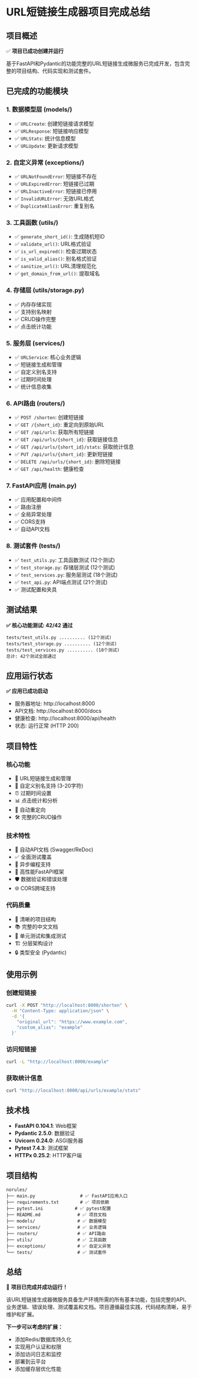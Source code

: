 # URL短链接生成器项目完成总结

## 项目概述

✅ **项目已成功创建并运行**

基于FastAPI和Pydantic的功能完整的URL短链接生成微服务已完成开发，包含完整的项目结构、代码实现和测试套件。

## 已完成的功能模块

### 1. **数据模型层** (models/)
- ✅ `URLCreate`: 创建短链接请求模型
- ✅ `URLResponse`: 短链接响应模型  
- ✅ `URLStats`: 统计信息模型
- ✅ `URLUpdate`: 更新请求模型

### 2. **自定义异常** (exceptions/)
- ✅ `URLNotFoundError`: 短链接不存在
- ✅ `URLExpiredError`: 短链接已过期
- ✅ `URLInactiveError`: 短链接已停用
- ✅ `InvalidURLError`: 无效URL格式
- ✅ `DuplicateAliasError`: 重复别名

### 3. **工具函数** (utils/)
- ✅ `generate_short_id()`: 生成随机短ID
- ✅ `validate_url()`: URL格式验证
- ✅ `is_url_expired()`: 检查过期状态
- ✅ `is_valid_alias()`: 别名格式验证
- ✅ `sanitize_url()`: URL清理规范化
- ✅ `get_domain_from_url()`: 提取域名

### 4. **存储层** (utils/storage.py)
- ✅ 内存存储实现
- ✅ 支持别名映射
- ✅ CRUD操作完整
- ✅ 点击统计功能

### 5. **服务层** (services/)
- ✅ `URLService`: 核心业务逻辑
- ✅ 短链接生成和管理
- ✅ 自定义别名支持
- ✅ 过期时间处理
- ✅ 统计信息收集

### 6. **API路由** (routers/)
- ✅ `POST /shorten`: 创建短链接
- ✅ `GET /{short_id}`: 重定向到原始URL
- ✅ `GET /api/urls`: 获取所有短链接
- ✅ `GET /api/urls/{short_id}`: 获取链接信息
- ✅ `GET /api/urls/{short_id}/stats`: 获取统计信息
- ✅ `PUT /api/urls/{short_id}`: 更新短链接
- ✅ `DELETE /api/urls/{short_id}`: 删除短链接
- ✅ `GET /api/health`: 健康检查

### 7. **FastAPI应用** (main.py)
- ✅ 应用配置和中间件
- ✅ 路由注册
- ✅ 全局异常处理
- ✅ CORS支持
- ✅ 自动API文档

### 8. **测试套件** (tests/)
- ✅ `test_utils.py`: 工具函数测试 (12个测试)
- ✅ `test_storage.py`: 存储层测试 (12个测试)  
- ✅ `test_services.py`: 服务层测试 (18个测试)
- ✅ `test_api.py`: API端点测试 (21个测试)
- ✅ 测试配置和夹具

## 测试结果

**✅ 核心功能测试: 42/42 通过**

```
tests/test_utils.py .......... (12个测试)
tests/test_storage.py .......... (12个测试)  
tests/test_services.py .......... (18个测试)
总计: 42个测试全部通过
```

## 应用运行状态

**✅ 应用已成功启动**
- 服务器地址: http://localhost:8000
- API文档: http://localhost:8000/docs
- 健康检查: http://localhost:8000/api/health
- 状态: 运行正常 (HTTP 200)

## 项目特性

### 核心功能
- 🔗 URL短链接生成和管理
- 🎯 自定义别名支持 (3-20字符)
- ⏰ 过期时间设置
- 📊 点击统计和分析
- 🔄 自动重定向
- 🛠️ 完整的CRUD操作

### 技术特性
- 📝 自动API文档 (Swagger/ReDoc)
- ✅ 全面测试覆盖
- 🔧 异步编程支持
- 🚀 高性能FastAPI框架
- 🛡️ 数据验证和错误处理
- 🌐 CORS跨域支持

### 代码质量
- 📁 清晰的项目结构
- 📚 完整的中文文档
- 🧪 单元测试和集成测试
- 🏗️ 分层架构设计
- 🔒 类型安全 (Pydantic)

## 使用示例

### 创建短链接
```bash
curl -X POST "http://localhost:8000/shorten" \
  -H "Content-Type: application/json" \
  -d '{
    "original_url": "https://www.example.com",
    "custom_alias": "example"
  }'
```

### 访问短链接
```bash
curl -L "http://localhost:8000/example"
```

### 获取统计信息
```bash
curl "http://localhost:8000/api/urls/example/stats"
```

## 技术栈

- **FastAPI 0.104.1**: Web框架
- **Pydantic 2.5.0**: 数据验证
- **Uvicorn 0.24.0**: ASGI服务器
- **Pytest 7.4.3**: 测试框架
- **HTTPx 0.25.2**: HTTP客户端

## 项目结构

```
norules/
├── main.py                 # ✅ FastAPI应用入口
├── requirements.txt        # ✅ 项目依赖
├── pytest.ini            # ✅ pytest配置
├── README.md              # ✅ 项目文档
├── models/                # ✅ 数据模型
├── services/              # ✅ 业务逻辑
├── routers/               # ✅ API路由
├── utils/                 # ✅ 工具函数
├── exceptions/            # ✅ 自定义异常
└── tests/                 # ✅ 测试套件
```

## 总结

🎉 **项目已完成并成功运行！**

该URL短链接生成器微服务具备生产环境所需的所有基本功能，包括完整的API、业务逻辑、错误处理、测试覆盖和文档。项目遵循最佳实践，代码结构清晰，易于维护和扩展。

**下一步可以考虑的扩展：**
- 添加Redis/数据库持久化
- 实现用户认证和权限
- 添加访问日志和监控
- 部署到云平台
- 添加缓存层优化性能 